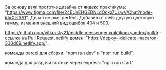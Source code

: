 За основу взял прототив дизайна от яндекс практикума: "https://www.figma.com/file/24EUnEHGEDNLdOcxg7ULwV/Chat?node-id=0%3A1".
Делал не pixel perfect. Добавил от себя другую цветовую гамму, изменил внешний вид ошибок 404 и 500.

https://github.com/vitkovsky21/middle.messenger.praktikum.yandex/pull/5 - ссылка на Pull Request.
netlify домен: "https://deploy--delicate-macaron-330d69.netlify.app/".

команды parcel для сборки: 
"npm run dev" и "npm run build". 

команда для раздачи статики через express: 
"npm run start".
